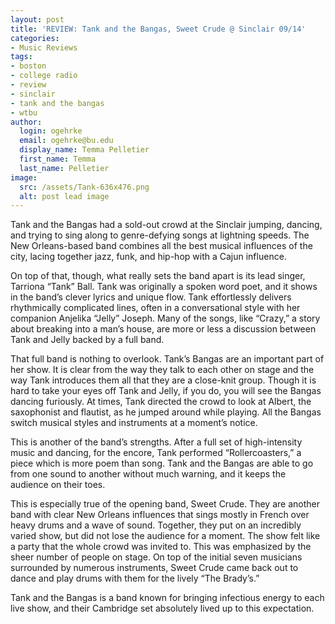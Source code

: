 ```yaml
---
layout: post
title: 'REVIEW: Tank and the Bangas, Sweet Crude @ Sinclair 09/14'
categories:
- Music Reviews
tags:
- boston
- college radio
- review
- sinclair
- tank and the bangas
- wtbu
author:
  login: ogehrke
  email: ogehrke@bu.edu
  display_name: Temma Pelletier
  first_name: Temma
  last_name: Pelletier
image:
  src: /assets/Tank-636x476.png
  alt: post lead image
---
```

Tank and the Bangas had a sold-out crowd at the Sinclair jumping, dancing, and trying to sing along to genre-defying songs at lightning speeds. The New Orleans-based band combines all the best musical influences of the city, lacing together jazz, funk, and hip-hop with a Cajun influence.

On top of that, though, what really sets the band apart is its lead singer, Tarriona “Tank” Ball. Tank was originally a spoken word poet, and it shows in the band’s clever lyrics and unique flow. Tank effortlessly delivers rhythmically complicated lines, often in a conversational style with her companion Anjelika “Jelly” Joseph. Many of the songs, like “Crazy,” a story about breaking into a man’s house, are more or less a discussion between Tank and Jelly backed by a full band.  

That full band is nothing to overlook. Tank’s Bangas are an important part of her show. It is clear from the way they talk to each other on stage and the way Tank introduces them all that they are a close-knit group. Though it is hard to take your eyes off Tank and Jelly, if you do, you will see the Bangas dancing furiously. At times, Tank directed the crowd to look at Albert, the saxophonist and flautist, as he jumped around while playing. All the Bangas switch musical styles and instruments at a moment’s notice.

This is another of the band’s strengths. After a full set of high-intensity music and dancing, for the encore, Tank performed “Rollercoasters,” a piece which is more poem than song. Tank and the Bangas are able to go from one sound to another without much warning, and it keeps the audience on their toes.

This is especially true of the opening band, Sweet Crude. They are another band with clear New Orleans influences that sings mostly in French over heavy drums and a wave of sound. Together, they put on an incredibly varied show, but did not lose the audience for a moment. The show felt like a party that the whole crowd was invited to. This was emphasized by the sheer number of people on stage. On top of the initial seven musicians surrounded by numerous instruments, Sweet Crude came back out to dance and play drums with them for the lively “The Brady’s.”

Tank and the Bangas is a band known for bringing infectious energy to each live show, and their Cambridge set absolutely lived up to this expectation.